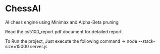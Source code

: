 # ChessAI
AI chess engine using Minimax and Alpha-Beta pruning

Read the cs5100_report.pdf document for detailed report.

To Run the project, Just execute the following command => node --stack-size=15000 server.js
